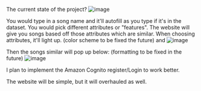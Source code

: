 
The current state of the project? 
![image](https://github.com/user-attachments/assets/4b75050f-4433-48e4-a118-5b9a759bac9e)



You would type in a song name and it'll autofill as you type if it's in the dataset. 
You would pick different attributes or "features". The website will give you songs based off those attributes which are similar.
When choosing attributes, it'll light up. (color scheme to be fixed the future) and 
![image](https://github.com/user-attachments/assets/19e55b26-6b29-456b-b393-b78711d54a04)

Then the songs similar will pop up below: 
(formatting to be fixed in the future) 
![image](https://github.com/user-attachments/assets/a86d5544-f56c-408a-b4d5-0356dd5fe2fd)




I plan to implement the Amazon Cognito register/Login to work better. 

The website will be simple, but it will overhauled as well. 


